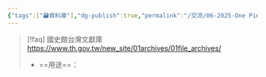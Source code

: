 ```yaml
---
{"tags":["🗃️資料庫"],"dg-publish":true,"permalink":"/交流/06-2025-One Piece/🗃️ 資料庫清單（整理中）/國史館台灣文獻庫/","dgPassFrontmatter":true,"created":"2025-05-29T12:23:40.648+08:00","updated":"2025-05-29T12:24:38.826+08:00"}
---
```




> [!faq] 國史館台灣文獻庫 
> https://www.th.gov.tw/new_site/01archives/01file_archives/
> - ==用途==：



